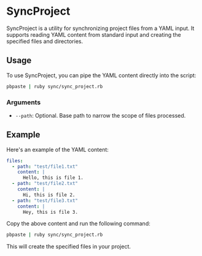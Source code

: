 # SyncProject

SyncProject is a utility for synchronizing project files from a YAML input. It supports reading YAML content from standard input and creating the specified files and directories.

## Usage

To use SyncProject, you can pipe the YAML content directly into the script:

```sh
pbpaste | ruby sync/sync_project.rb
```

### Arguments

- `--path`: Optional. Base path to narrow the scope of files processed.

## Example

Here's an example of the YAML content:

```yaml
files:
  - path: "test/file1.txt"
    content: |
      Hello, this is file 1.
  - path: "test/file2.txt"
    content: |
      Hi, this is file 2.
  - path: "test/file3.txt"
    content: |
      Hey, this is file 3.
```

Copy the above content and run the following command:

```sh
pbpaste | ruby sync/sync_project.rb
```

This will create the specified files in your project.
